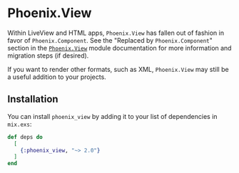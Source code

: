 # Phoenix.View

Within LiveView and HTML apps, `Phoenix.View` has fallen out of fashion in favor
of `Phoenix.Component`. See the "Replaced by `Phoenix.Component`" section
in the [`Phoenix.View`](https://hexdocs.pm/phoenix_view/Phoenix.View.html)
module documentation for more information and migration steps (if desired).

If you want to render other formats, such as XML, `Phoenix.View` may still be
a useful addition to your projects.

## Installation

You can install `phoenix_view` by adding it to your list of dependencies in `mix.exs`:

```elixir
def deps do
  [
    {:phoenix_view, "~> 2.0"}
  ]
end
```
